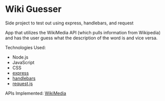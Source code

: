 # Wiki Guesser

Side project to test out using express, handlebars, and request

App that utilizes the WikiMedia API (which pulls information from Wikipedia) and has the user guess what the description of the word is and vice versa.

Technologies Used:
- Node.js
- JavaScript
- CSS
- [express](https://expressjs.com/)
- [handlebars](http://handlebarsjs.com/)
- [request.js](https://www.npmjs.com/package/request)


APIs Implemented:
[WikiMedia](https://www.mediawiki.org/wiki/API:Main_page)
